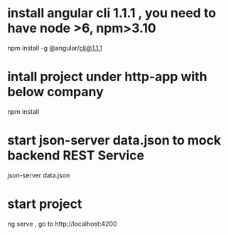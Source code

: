 
# install angular cli 1.1.1 , you need to have node >6, npm>3.10
npm install -g @angular/cli@1.1.1

# intall project under http-app with below company
npm install 

# start json-server data.json to mock backend REST Service
json-server data.json

# start project
ng serve , go to http://localhost:4200